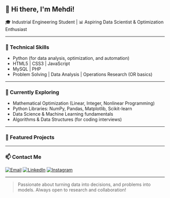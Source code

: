 ## 👋 Hi there, I'm Mehdi!

🎓 Industrial Engineering Student | 📊 Aspiring Data Scientist & Optimization Enthusiast 

---

### 🔧 Technical Skills

- Python (for data analysis, optimization, and automation)
- HTML5 | CSS3 | JavaScript 
- MySQL | PHP
- Problem Solving | Data Analysis | Operations Research (OR basics)

---

### 🧠 Currently Exploring

- Mathematical Optimization (Linear, Integer, Nonlinear Programming)
- Python Libraries: NumPy, Pandas, Matplotlib, Scikit-learn
- Data Science & Machine Learning fundamentals
- Algorithms & Data Structures (for coding interviews)

---

### 📌 Featured Projects

<!-- Add your projects here later -->

---


### 📫 Contact Me

[![Email](https://img.shields.io/badge/Email-D14836?style=for-the-badge&logo=gmail&logoColor=white)](mailto:mohamad.m.khoda03@gmail.com)
[![LinkedIn](https://img.shields.io/badge/LinkedIn-0A66C2?style=for-the-badge&logo=linkedin&logoColor=white)](https://www.linkedin.com/in/mohammad-mahdi-khodadadi)
[![Instagram](https://img.shields.io/badge/Instagram-E4405F?style=for-the-badge&logo=instagram&logoColor=white)](https://instagram.com/mahdi.khodadadi03)


---

> Passionate about turning data into decisions, and problems into models. Always open to research and collaboration!
